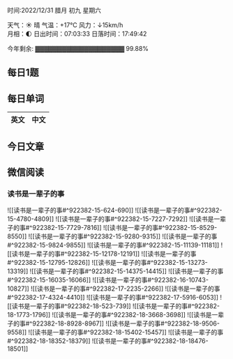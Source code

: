 时间:2022/12/31 腊月 初九 星期六

天气：☀️   晴 气温：+17°C 风力：↓15km/h  
月相：🌓 日出时间：07:03:33 日落时间：17:49:42

今年剩余: ▓▓▓▓▓▓▓▓▓▓▓▓▓▓▓▓▓▓▓▓ 99.88%


## 每日1题



## 每日单词

| 英文       | 中文       |
| ---------- | ---------- |


## 今日文章



## 微信阅读

<!-- start of weread -->

### 读书是一辈子的事
![[读书是一辈子的事#^922382-15-624-690]]
![[读书是一辈子的事#^922382-15-4780-4809]]
![[读书是一辈子的事#^922382-15-7227-7292]]
![[读书是一辈子的事#^922382-15-7729-7816]]
![[读书是一辈子的事#^922382-15-8529-8550]]
![[读书是一辈子的事#^922382-15-9280-9315]]
![[读书是一辈子的事#^922382-15-9824-9855]]
![[读书是一辈子的事#^922382-15-11139-11181]]
![[读书是一辈子的事#^922382-15-12178-12191]]
![[读书是一辈子的事#^922382-15-12795-12826]]
![[读书是一辈子的事#^922382-15-13273-13319]]
![[读书是一辈子的事#^922382-15-14375-14415]]
![[读书是一辈子的事#^922382-15-16035-16066]]
![[读书是一辈子的事#^922382-16-10743-10827]]
![[读书是一辈子的事#^922382-17-2235-2266]]
![[读书是一辈子的事#^922382-17-4324-4410]]
![[读书是一辈子的事#^922382-17-5916-6053]]
![[读书是一辈子的事#^922382-18-523-739]]
![[读书是一辈子的事#^922382-18-1773-1796]]
![[读书是一辈子的事#^922382-18-3668-3698]]
![[读书是一辈子的事#^922382-18-8928-8967]]
![[读书是一辈子的事#^922382-18-9506-9558]]
![[读书是一辈子的事#^922382-18-15402-15457]]
![[读书是一辈子的事#^922382-18-18352-18379]]
![[读书是一辈子的事#^922382-18-18476-18501]]

<!-- end of weread -->
